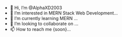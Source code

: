 - 👋 Hi, I’m @AlphaXD2003
- 👀 I’m interested in MERN Stack Web Development...
- 🌱 I’m currently learning MERN ...
- 💞️ I’m looking to collaborate on ...
- 📫 How to reach me  {soon}...


